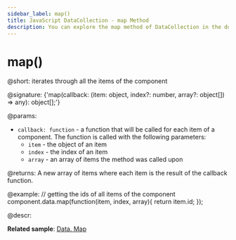 ```yaml
---
sidebar_label: map()
title: JavaScript DataCollection - map Method 
description: You can explore the map method of DataCollection in the documentation of the DHTMLX JavaScript UI library. Browse developer guides and API reference, try out code examples and live demos, and download a free 30-day evaluation version of DHTMLX Suite.
---
```


# map()

@short: iterates through all the items of the component

@signature: {'map(callback: (item: object, index?: number, array?: object[]) => any): object[];'}

@params:
- `callback: function` - a function that will be called for each item of a component. The function is called with the following parameters:
    - `item` - the object of an item
    - `index` - the index of an item
    - `array` - an array of items the method was called upon

@returns:
A new array of items where each item is the result of the callback function.

@example:
// getting the ids of all items of the component
component.data.map(function(item, index, array){
    return item.id;
});

@descr:

**Related sample**: [Data. Map](https://snippet.dhtmlx.com/louctp61)
